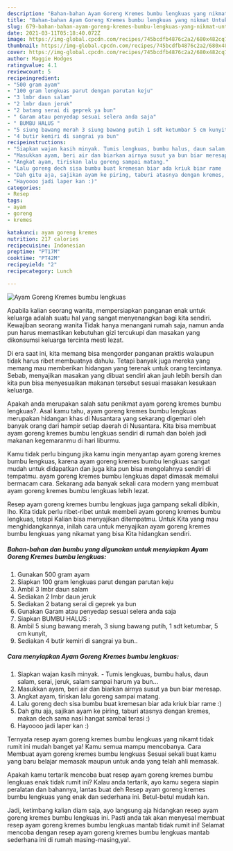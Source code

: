 ```yaml
---
description: "Bahan-bahan Ayam Goreng Kremes bumbu lengkuas yang nikmat Untuk Jualan"
title: "Bahan-bahan Ayam Goreng Kremes bumbu lengkuas yang nikmat Untuk Jualan"
slug: 679-bahan-bahan-ayam-goreng-kremes-bumbu-lengkuas-yang-nikmat-untuk-jualan
date: 2021-03-11T05:18:40.072Z
image: https://img-global.cpcdn.com/recipes/745bcdfb4876c2a2/680x482cq70/ayam-goreng-kremes-bumbu-lengkuas-foto-resep-utama.jpg
thumbnail: https://img-global.cpcdn.com/recipes/745bcdfb4876c2a2/680x482cq70/ayam-goreng-kremes-bumbu-lengkuas-foto-resep-utama.jpg
cover: https://img-global.cpcdn.com/recipes/745bcdfb4876c2a2/680x482cq70/ayam-goreng-kremes-bumbu-lengkuas-foto-resep-utama.jpg
author: Maggie Hodges
ratingvalue: 4.1
reviewcount: 5
recipeingredient:
- "500 gram ayam"
- "100 gram lengkuas parut dengan parutan keju"
- "3 lmbr daun salam"
- "2 lmbr daun jeruk"
- "2 batang serai di geprek ya bun"
- " Garam atau penyedap sesuai selera anda saja"
- " BUMBU HALUS "
- "5 siung bawang merah 3 siung bawang putih 1 sdt ketumbar 5 cm kunyit"
- "4 butir kemiri di sangrai ya bun"
recipeinstructions:
- "Siapkan wajan kasih minyak. Tumis lengkuas, bumbu halus, daun salam, serai, jeruk, salam sampai harum ya bun..."
- "Masukkan ayam, beri air dan biarkan airnya susut ya bun biar meresap."
- "Angkat ayam, tiriskan lalu goreng sampai matang."
- "Lalu goreng dech sisa bumbu buat kremesan biar ada kriuk biar rame :)"
- "Dah gitu aja, sajikan ayam ke piring, taburi atasnya dengan kremes, makan dech sama nasi hangat sambal terasi :)"
- "Hayoooo jadi laper kan :)"
categories:
- Resep
tags:
- ayam
- goreng
- kremes

katakunci: ayam goreng kremes 
nutrition: 217 calories
recipecuisine: Indonesian
preptime: "PT17M"
cooktime: "PT42M"
recipeyield: "2"
recipecategory: Lunch

---
```



![Ayam Goreng Kremes bumbu lengkuas](https://img-global.cpcdn.com/recipes/745bcdfb4876c2a2/680x482cq70/ayam-goreng-kremes-bumbu-lengkuas-foto-resep-utama.jpg)

Apabila kalian seorang wanita, mempersiapkan panganan enak untuk keluarga adalah suatu hal yang sangat menyenangkan bagi kita sendiri. Kewajiban seorang  wanita Tidak hanya menangani rumah saja, namun anda pun harus memastikan kebutuhan gizi tercukupi dan masakan yang dikonsumsi keluarga tercinta mesti lezat.

Di era  saat ini, kita memang bisa mengorder panganan praktis walaupun tidak harus ribet membuatnya dahulu. Tetapi banyak juga mereka yang memang mau memberikan hidangan yang terenak untuk orang tercintanya. Sebab, menyajikan masakan yang dibuat sendiri akan jauh lebih bersih dan kita pun bisa menyesuaikan makanan tersebut sesuai masakan kesukaan keluarga. 



Apakah anda merupakan salah satu penikmat ayam goreng kremes bumbu lengkuas?. Asal kamu tahu, ayam goreng kremes bumbu lengkuas merupakan hidangan khas di Nusantara yang sekarang digemari oleh banyak orang dari hampir setiap daerah di Nusantara. Kita bisa membuat ayam goreng kremes bumbu lengkuas sendiri di rumah dan boleh jadi makanan kegemaranmu di hari liburmu.

Kamu tidak perlu bingung jika kamu ingin menyantap ayam goreng kremes bumbu lengkuas, karena ayam goreng kremes bumbu lengkuas sangat mudah untuk didapatkan dan juga kita pun bisa mengolahnya sendiri di tempatmu. ayam goreng kremes bumbu lengkuas dapat dimasak memalui bermacam cara. Sekarang ada banyak sekali cara modern yang membuat ayam goreng kremes bumbu lengkuas lebih lezat.

Resep ayam goreng kremes bumbu lengkuas juga gampang sekali dibikin, lho. Kita tidak perlu ribet-ribet untuk membeli ayam goreng kremes bumbu lengkuas, tetapi Kalian bisa menyajikan ditempatmu. Untuk Kita yang mau menghidangkannya, inilah cara untuk menyajikan ayam goreng kremes bumbu lengkuas yang nikamat yang bisa Kita hidangkan sendiri.

<!--inarticleads1-->

##### Bahan-bahan dan bumbu yang digunakan untuk menyiapkan Ayam Goreng Kremes bumbu lengkuas:

1. Gunakan 500 gram ayam
1. Siapkan 100 gram lengkuas parut dengan parutan keju
1. Ambil 3 lmbr daun salam
1. Sediakan 2 lmbr daun jeruk
1. Sediakan 2 batang serai di geprek ya bun
1. Gunakan  Garam atau penyedap sesuai selera anda saja
1. Siapkan  BUMBU HALUS :
1. Ambil 5 siung bawang merah, 3 siung bawang putih, 1 sdt ketumbar, 5 cm kunyit,
1. Sediakan 4 butir kemiri di sangrai ya bun..




<!--inarticleads2-->

##### Cara menyiapkan Ayam Goreng Kremes bumbu lengkuas:

1. Siapkan wajan kasih minyak. - Tumis lengkuas, bumbu halus, daun salam, serai, jeruk, salam sampai harum ya bun...
1. Masukkan ayam, beri air dan biarkan airnya susut ya bun biar meresap.
1. Angkat ayam, tiriskan lalu goreng sampai matang.
1. Lalu goreng dech sisa bumbu buat kremesan biar ada kriuk biar rame :)
1. Dah gitu aja, sajikan ayam ke piring, taburi atasnya dengan kremes, makan dech sama nasi hangat sambal terasi :)
1. Hayoooo jadi laper kan :)




Ternyata resep ayam goreng kremes bumbu lengkuas yang nikamt tidak rumit ini mudah banget ya! Kamu semua mampu mencobanya. Cara Membuat ayam goreng kremes bumbu lengkuas Sesuai sekali buat kamu yang baru belajar memasak maupun untuk anda yang telah ahli memasak.

Apakah kamu tertarik mencoba buat resep ayam goreng kremes bumbu lengkuas enak tidak rumit ini? Kalau anda tertarik, ayo kamu segera siapin peralatan dan bahannya, lantas buat deh Resep ayam goreng kremes bumbu lengkuas yang enak dan sederhana ini. Betul-betul mudah kan. 

Jadi, ketimbang kalian diam saja, ayo langsung aja hidangkan resep ayam goreng kremes bumbu lengkuas ini. Pasti anda tak akan menyesal membuat resep ayam goreng kremes bumbu lengkuas mantab tidak rumit ini! Selamat mencoba dengan resep ayam goreng kremes bumbu lengkuas mantab sederhana ini di rumah masing-masing,ya!.

